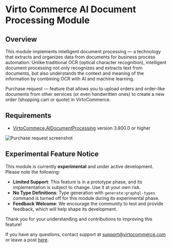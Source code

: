 # Virto Commerce AI Document Processing Module

## Overview

This module implements intelligent document processing — a technology that extracts and organizes data from documents for business process automation. Unlike traditional OCR (optical character recognition), intelligent document processing not only recognizes and extracts text from documents, but also understands the context and meaning of the information by combining OCR with AI and machine learning.

Purchase request — feature that allows you to upload orders and order-like documents from other services (or even handwritten ones) to create a new order (shopping cart or quote) in VirtoCommerce.

## Requirements

- [VirtoCommece.AIDocumentProcessing](https://github.com/VirtoCommerce/vc-module-ai-document-processing) version 3.800.0 or higher

![Purchase request screenshot](https://github.com/VirtoCommerce/vc-module-ai-document-processing/blob/master/docs/media/purchase-request-screenshot.png)

## Experimental Feature Notice

This module is currently **experimental** and under active development. Please note the following:

- **Limited Support**: This feature is in a prototype phase, and its implementation is subject to change. Use it at your own risk.
- **No Type Definitions**: Type generation with `generate:graphql-types` command is turned off for this module during its experimental phase.
- **Feedback Welcome**: We encourage the community to test and provide feedback, which will help shape its development.

Thank you for your understanding and contributions to improving this feature!

If you have any questions, contact support at [support@virtocommerce.com](mailto:support@virtocommerce.com) or leave a post [here](https://www.virtocommerce.org/t/possiblity-of-ocr-in-virto/729/2).
